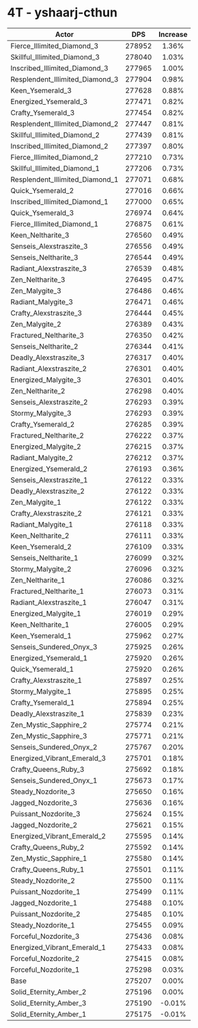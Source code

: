 # 4T - yshaarj-cthun
| Actor | DPS | Increase |
|---|:---:|:---:|
|Fierce_Illimited_Diamond_3|278952|1.36%|
|Skillful_Illimited_Diamond_3|278040|1.03%|
|Inscribed_Illimited_Diamond_3|277965|1.00%|
|Resplendent_Illimited_Diamond_3|277904|0.98%|
|Keen_Ysemerald_3|277628|0.88%|
|Energized_Ysemerald_3|277471|0.82%|
|Crafty_Ysemerald_3|277454|0.82%|
|Resplendent_Illimited_Diamond_2|277447|0.81%|
|Skillful_Illimited_Diamond_2|277439|0.81%|
|Inscribed_Illimited_Diamond_2|277397|0.80%|
|Fierce_Illimited_Diamond_2|277210|0.73%|
|Skillful_Illimited_Diamond_1|277206|0.73%|
|Resplendent_Illimited_Diamond_1|277071|0.68%|
|Quick_Ysemerald_2|277016|0.66%|
|Inscribed_Illimited_Diamond_1|277000|0.65%|
|Quick_Ysemerald_3|276974|0.64%|
|Fierce_Illimited_Diamond_1|276875|0.61%|
|Keen_Neltharite_3|276560|0.49%|
|Senseis_Alexstraszite_3|276556|0.49%|
|Senseis_Neltharite_3|276544|0.49%|
|Radiant_Alexstraszite_3|276539|0.48%|
|Zen_Neltharite_3|276495|0.47%|
|Zen_Malygite_3|276486|0.46%|
|Radiant_Malygite_3|276471|0.46%|
|Crafty_Alexstraszite_3|276444|0.45%|
|Zen_Malygite_2|276389|0.43%|
|Fractured_Neltharite_3|276350|0.42%|
|Senseis_Neltharite_2|276344|0.41%|
|Deadly_Alexstraszite_3|276317|0.40%|
|Radiant_Alexstraszite_2|276301|0.40%|
|Energized_Malygite_3|276301|0.40%|
|Zen_Neltharite_2|276298|0.40%|
|Senseis_Alexstraszite_2|276293|0.39%|
|Stormy_Malygite_3|276293|0.39%|
|Crafty_Ysemerald_2|276285|0.39%|
|Fractured_Neltharite_2|276222|0.37%|
|Energized_Malygite_2|276215|0.37%|
|Radiant_Malygite_2|276212|0.37%|
|Energized_Ysemerald_2|276193|0.36%|
|Senseis_Alexstraszite_1|276122|0.33%|
|Deadly_Alexstraszite_2|276122|0.33%|
|Zen_Malygite_1|276122|0.33%|
|Crafty_Alexstraszite_2|276121|0.33%|
|Radiant_Malygite_1|276118|0.33%|
|Keen_Neltharite_2|276111|0.33%|
|Keen_Ysemerald_2|276109|0.33%|
|Senseis_Neltharite_1|276099|0.32%|
|Stormy_Malygite_2|276096|0.32%|
|Zen_Neltharite_1|276086|0.32%|
|Fractured_Neltharite_1|276073|0.31%|
|Radiant_Alexstraszite_1|276047|0.31%|
|Energized_Malygite_1|276019|0.29%|
|Keen_Neltharite_1|276005|0.29%|
|Keen_Ysemerald_1|275962|0.27%|
|Senseis_Sundered_Onyx_3|275925|0.26%|
|Energized_Ysemerald_1|275920|0.26%|
|Quick_Ysemerald_1|275920|0.26%|
|Crafty_Alexstraszite_1|275897|0.25%|
|Stormy_Malygite_1|275895|0.25%|
|Crafty_Ysemerald_1|275894|0.25%|
|Deadly_Alexstraszite_1|275839|0.23%|
|Zen_Mystic_Sapphire_2|275774|0.21%|
|Zen_Mystic_Sapphire_3|275771|0.21%|
|Senseis_Sundered_Onyx_2|275767|0.20%|
|Energized_Vibrant_Emerald_3|275701|0.18%|
|Crafty_Queens_Ruby_3|275692|0.18%|
|Senseis_Sundered_Onyx_1|275673|0.17%|
|Steady_Nozdorite_3|275650|0.16%|
|Jagged_Nozdorite_3|275636|0.16%|
|Puissant_Nozdorite_3|275624|0.15%|
|Jagged_Nozdorite_2|275621|0.15%|
|Energized_Vibrant_Emerald_2|275595|0.14%|
|Crafty_Queens_Ruby_2|275592|0.14%|
|Zen_Mystic_Sapphire_1|275580|0.14%|
|Crafty_Queens_Ruby_1|275501|0.11%|
|Steady_Nozdorite_2|275500|0.11%|
|Puissant_Nozdorite_1|275499|0.11%|
|Jagged_Nozdorite_1|275488|0.10%|
|Puissant_Nozdorite_2|275485|0.10%|
|Steady_Nozdorite_1|275455|0.09%|
|Forceful_Nozdorite_3|275436|0.08%|
|Energized_Vibrant_Emerald_1|275433|0.08%|
|Forceful_Nozdorite_2|275415|0.08%|
|Forceful_Nozdorite_1|275298|0.03%|
|Base|275207|0.00%|
|Solid_Eternity_Amber_2|275196|0.00%|
|Solid_Eternity_Amber_3|275190|-0.01%|
|Solid_Eternity_Amber_1|275175|-0.01%|
